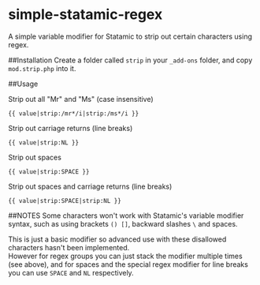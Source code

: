 # simple-statamic-regex
A simple variable modifier for Statamic to strip out certain characters using regex.

##Installation
Create a folder called `strip` in your `_add-ons` folder, and copy `mod.strip.php` into it.

##Usage

Strip out all "Mr" and "Ms" (case insensitive)

    {{ value|strip:/mr*/i|strip:/ms*/i }}
    

Strip out carriage returns (line breaks)

    {{ value|strip:NL }}


Strip out spaces

    {{ value|strip:SPACE }}


Strip out spaces and carriage returns (line breaks)

    {{ value|strip:SPACE|strip:NL }}
    

##NOTES
Some characters won't work with Statamic's variable modifier syntax, such as using brackets `() []`, backward slashes `\` and spaces.  

This is just a basic modifier so advanced use with these disallowed characters hasn't been implemented.  
However for regex groups you can just stack the modifier multiple times (see above), and for spaces and the special regex modifier for line breaks you can use `SPACE` and `NL` respectively.

